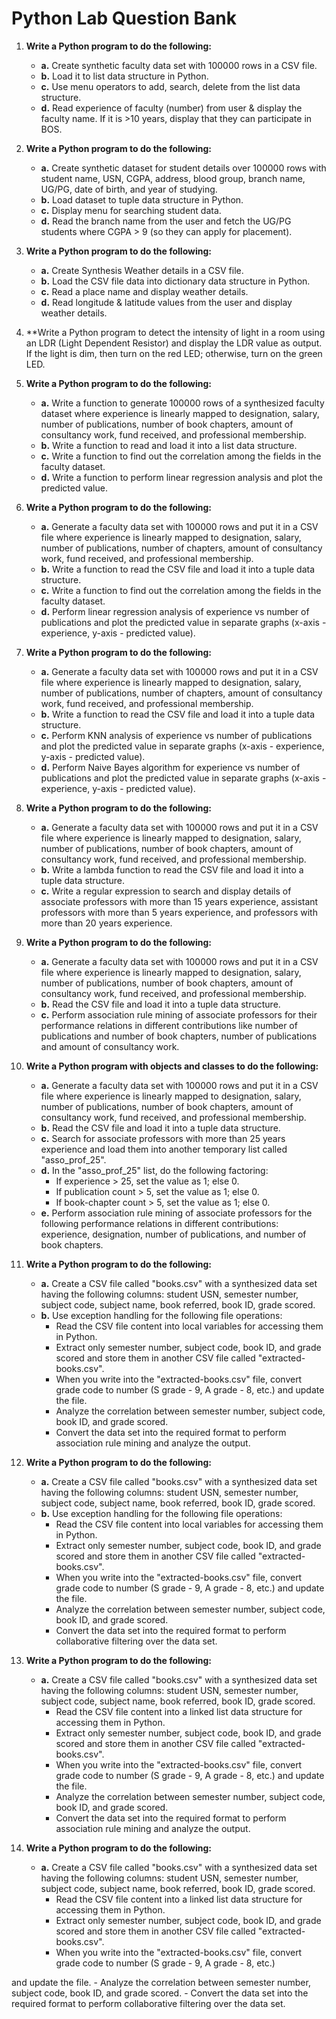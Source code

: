 # Python Lab Question Bank

1. **Write a Python program to do the following:**
   - **a.** Create synthetic faculty data set with 100000 rows in a CSV file.
   - **b.** Load it to list data structure in Python.
   - **c.** Use menu operators to add, search, delete from the list data structure.
   - **d.** Read experience of faculty (number) from user & display the faculty name. If it is >10 years, display that they can participate in BOS.

2. **Write a Python program to do the following:**
   - **a.** Create synthetic dataset for student details over 100000 rows with student name, USN, CGPA, address, blood group, branch name, UG/PG, date of birth, and year of studying.
   - **b.** Load dataset to tuple data structure in Python.
   - **c.** Display menu for searching student data.
   - **d.** Read the branch name from the user and fetch the UG/PG students where CGPA > 9 (so they can apply for placement).

3. **Write a Python program to do the following:**
   - **a.** Create Synthesis Weather details in a CSV file.
   - **b.** Load the CSV file data into dictionary data structure in Python.
   - **c.** Read a place name and display weather details.
   - **d.** Read longitude & latitude values from the user and display weather details.

4. **Write a Python program to detect the intensity of light in a room using an LDR (Light Dependent Resistor) and display the LDR value as output. If the light is dim, then turn on the red LED; otherwise, turn on the green LED.

5. **Write a Python program to do the following:**
   - **a.** Write a function to generate 100000 rows of a synthesized faculty dataset where experience is linearly mapped to designation, salary, number of publications, number of book chapters, amount of consultancy work, fund received, and professional membership.
   - **b.** Write a function to read and load it into a list data structure.
   - **c.** Write a function to find out the correlation among the fields in the faculty dataset.
   - **d.** Write a function to perform linear regression analysis and plot the predicted value.

6. **Write a Python program to do the following:**
   - **a.** Generate a faculty data set with 100000 rows and put it in a CSV file where experience is linearly mapped to designation, salary, number of publications, number of chapters, amount of consultancy work, fund received, and professional membership.
   - **b.** Write a function to read the CSV file and load it into a tuple data structure.
   - **c.** Write a function to find out the correlation among the fields in the faculty dataset.
   - **d.** Perform linear regression analysis of experience vs number of publications and plot the predicted value in separate graphs (x-axis - experience, y-axis - predicted value).

7. **Write a Python program to do the following:**
   - **a.** Generate a faculty data set with 100000 rows and put it in a CSV file where experience is linearly mapped to designation, salary, number of publications, number of chapters, amount of consultancy work, fund received, and professional membership.
   - **b.** Write a function to read the CSV file and load it into a tuple data structure.
   - **c.** Perform KNN analysis of experience vs number of publications and plot the predicted value in separate graphs (x-axis - experience, y-axis - predicted value).
   - **d.** Perform Naive Bayes algorithm for experience vs number of publications and plot the predicted value in separate graphs (x-axis - experience, y-axis - predicted value).

8. **Write a Python program to do the following:**
   - **a.** Generate a faculty data set with 100000 rows and put it in a CSV file where experience is linearly mapped to designation, salary, number of publications, number of book chapters, amount of consultancy work, fund received, and professional membership.
   - **b.** Write a lambda function to read the CSV file and load it into a tuple data structure.
   - **c.** Write a regular expression to search and display details of associate professors with more than 15 years experience, assistant professors with more than 5 years experience, and professors with more than 20 years experience.

9. **Write a Python program to do the following:**
   - **a.** Generate a faculty data set with 100000 rows and put it in a CSV file where experience is linearly mapped to designation, salary, number of publications, number of book chapters, amount of consultancy work, fund received, and professional membership.
   - **b.** Read the CSV file and load it into a tuple data structure.
   - **c.** Perform association rule mining of associate professors for their performance relations in different contributions like number of publications and number of book chapters, number of publications and amount of consultancy work.

10. **Write a Python program with objects and classes to do the following:**
    - **a.** Generate a faculty data set with 100000 rows and put it in a CSV file where experience is linearly mapped to designation, salary, number of publications, number of book chapters, amount of consultancy work, fund received, and professional membership.
    - **b.** Read the CSV file and load it into a tuple data structure.
    - **c.** Search for associate professors with more than 25 years experience and load them into another temporary list called "asso_prof_25".
    - **d.** In the "asso_prof_25" list, do the following factoring:
       - If experience > 25, set the value as 1; else 0.
       - If publication count > 5, set the value as 1; else 0.
       - If book-chapter count > 5, set the value as 1; else 0.
    - **e.** Perform association rule mining of associate professors for the following performance relations in different contributions: experience, designation, number of publications, and number of book chapters.

11. **Write a Python program to do the following:**
    - **a.** Create a CSV file called "books.csv" with a synthesized data set having the following columns: student USN, semester number, subject code, subject name, book referred, book ID, grade scored.
    - **b.** Use exception handling for the following file operations:
       - Read the CSV file content into local variables for accessing them in Python.
       - Extract only semester number, subject code, book ID, and grade scored and store them in another CSV file called "extracted-books.csv".
       - When you write into the "extracted-books.csv" file, convert grade code to number (S grade - 9, A grade - 8, etc.) and update the file.
       - Analyze the correlation between semester number, subject code, book ID, and grade scored.
       - Convert the data set into the required format to perform association rule mining and analyze the output.

12. **Write a Python program to do the following:**
    - **a.** Create a CSV file called "books.csv" with a synthesized data set having the following columns: student USN, semester number, subject code, subject name, book referred, book ID, grade scored.
    - **b.** Use exception handling for the following file operations:
       - Read the CSV file content into local variables for accessing them in Python.
       - Extract only semester number, subject code, book ID, and grade scored and store them in another CSV file called "extracted-books.csv".
       - When you write into the "extracted-books.csv" file, convert grade code to number (S grade - 9, A grade - 8, etc.) and update the file.
       - Analyze the correlation between semester number, subject code, book ID, and grade scored.
       - Convert the data set into the required format to perform collaborative filtering over the data set.

13. **Write a Python program to do the following:**
    - **a.** Create a CSV file called "books.csv" with a synthesized data set having the following columns: student USN, semester number, subject code, subject name, book referred, book ID, grade scored.
       - Read the CSV file content into a linked list data structure for accessing them in Python.
       - Extract only semester number, subject code, book ID, and grade scored and store them in another CSV file called "extracted-books.csv".
       - When you write into the "extracted-books.csv" file, convert grade code to number (S grade - 9, A grade - 8, etc.) and update the file.
       - Analyze the correlation between semester number, subject code, book ID, and grade scored.
       - Convert the data set into the required format to perform association rule mining and analyze the output.

14. **Write a Python program to do the following:**
    - **a.** Create a CSV file called "books.csv" with a synthesized data set having the following columns: student USN, semester number, subject code, subject name, book referred, book ID, grade scored.
       - Read the CSV file content into a linked list data structure for accessing them in Python.
       - Extract only semester number, subject code, book ID, and grade scored and store them in another CSV file called "extracted-books.csv".
       - When you write into the "extracted-books.csv" file, convert grade code to number (S grade - 9, A grade - 8, etc.)

 and update the file.
       - Analyze the correlation between semester number, subject code, book ID, and grade scored.
       - Convert the data set into the required format to perform collaborative filtering over the data set.
